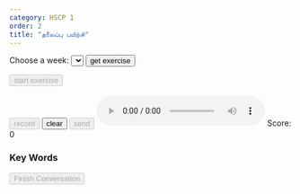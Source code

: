 ```yaml
---
category: HSCP 1
order: 2
title: "தலைப்பு பயிற்சி"
---
```

<script src="{{ site.baseurl }}/scripts/track.js"></script>
<script src="{{ site.baseurl }}/scripts/speech.js"></script>
<script src="{{ site.baseurl }}/scripts/taskHandler.js"></script>


 <label for="weeks">Choose a week:</label>
    <select id="weeks">
    </select>
<button id="exercise-btn" onclick="getStoryExercise()">get exercise</button>

<div class="story-container">
    <div id="topic-chat-container">
        <button id="exercise-start-btn" disabled>start exercise</button>
        <div id="chatBox"></div>
        <div id="userInput" contenteditable="true"></div>
        <button id="story-start-btn" disabled>record</button>
        <button id="story-clear-btn" >clear</button>
        <button id="story-send-btn" onclick="sendMessage()" disabled>send</button>
        <audio id="audioPlayer" controls></audio>
        <span id="topic-score">Score: 0</span>
    </div>
    <div id="topic-keywords-container">
        <h3>Key Words</h3>
        <ul id="topic-keywords-list">
            <!-- Key words will be dynamically inserted here -->
        </ul>
    </div>  
</div>

<button id="story-saveButton" disabled>Finish Conversation</button>
<div class="story-spinner" id="story-spinner"></div>
<script>
tracker();
</script>
<div id="tracker"></div>
<script src="/scripts/topic_practice.js"></script>
